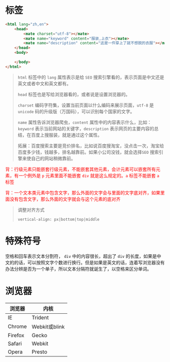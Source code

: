 # 标签

```html
<html lang="zh,en">
    <head>
        <mate charset="utf-8"></mate>
        <mate name="keyword" content="服装,上衣"></mate>
        <mate name="description" content="这是一件穿上了就不想脱的衣服"></mate>
    </head>
    <body>
        
    </body>
</html>
```

> `html` 标签中的  `lang` 属性表示是给 `SEO` 搜索引擎看的，表示页面是中文还是英文或者中文和英文都有。
>
> `head` 标签也是写给浏览器看的，或者说是设置浏览器的。
>
> `charset` 编码字符集，设置当前页面以什么编码来展示页面，`utf-8` 是 `unicode` 码的升级版（万国码），可以识别每个国家的文字。
>
> `name` 属性告诉浏览器爬虫，`content` 属性中的内容表示什么，比如：`keyword` 表示当前网站的关键字，`description` 表示网页的主要内容的总结，在百度上搜服装，就是通过这个属性。
>
> 拓展：百度搜索主要是竞价排名，比如说百度搜淘宝，没点击一次，淘宝给百度多少钱，钱越多，排名越靠前。如果小公司没钱，就会选择`SEO` 搜索引擎来使自己的网站稍微靠前。

<font color=red>背：行级元素只能嵌套行级元素，不能嵌套其他元素，会计元素可以嵌套所有元素，有一个例外是 `p` 元素里面不能嵌套 `div` 就是这么规定的。`a` 标签不能嵌套 `a` 标签</font>

<font color=red>背：一个文本类元素中包含文字，那么外面的文字会与里面的文字底对齐，如果里面没有包含文字，那么外面的文字就会与这个元素的底对齐</font>

> 调整对齐方式
>
> `vertical-align: px|bottom|top|middle`

# 特殊符号

空格和回车表示文本分割符， `div` 中的内容很长，超出了 `div` 的长度，如果是中文的的话，可以按照文字个数进行换行。但是如果是英文的话，连着写浏览器没有办法分辨是否为一个单子，所以文本分隔符就诞生了，以空格来区分单词。

# 浏览器

| 浏览器  | 内核          |
| ------- | ------------- |
| IE      | Trident       |
| Chrome  | Webkit或blink |
| Firefox | Gecko         |
| Safari  | Webkit        |
| Opera   | Presto        |

